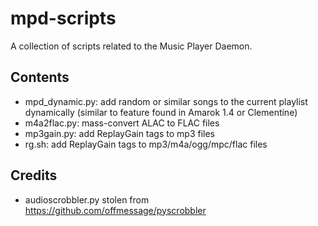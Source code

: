 # mpd-scripts

A collection of scripts related to the Music Player Daemon.

## Contents

- mpd_dynamic.py: add random or similar songs to the current playlist dynamically (similar to feature found in Amarok 1.4 or Clementine)
- m4a2flac.py: mass-convert ALAC to FLAC files
- mp3gain.py: add ReplayGain tags to mp3 files
- rg.sh: add ReplayGain tags to mp3/m4a/ogg/mpc/flac files

## Credits

- audioscrobbler.py stolen from https://github.com/offmessage/pyscrobbler
